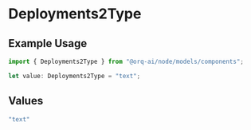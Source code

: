# Deployments2Type

## Example Usage

```typescript
import { Deployments2Type } from "@orq-ai/node/models/components";

let value: Deployments2Type = "text";
```

## Values

```typescript
"text"
```